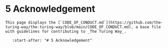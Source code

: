 # 5 Acknowledgement

```{note}
This page displays the [`CODE_OF_CONDUCT.md`](https://github.com/the-turing-way/the-turing-way/blob/main/CODE_OF_CONDUCT.md), a base file with guidelines for contributing to _The Turing Way_.
```

```{include} ../../../CODE_OF_CONDUCT.md
   :start-after: "# 5 Acknowledgement"
```
